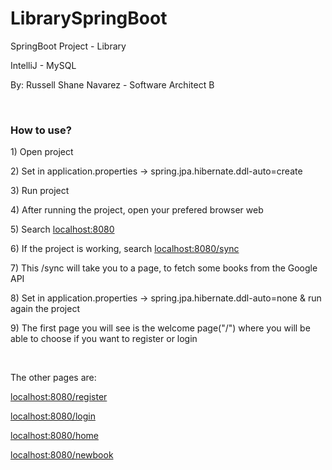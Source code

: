 # LibrarySpringBoot

<p>SpringBoot Project - Library</p>
<p>IntelliJ - MySQL</p>
<p>By: Russell Shane Navarez - Software Architect B</p>
<br>
<h3>How to use?</h1>
<p>1) Open project</p>
<p>2) Set in application.properties -> spring.jpa.hibernate.ddl-auto=create</p>
<p>3) Run project</p>
<p>4) After running the project, open your prefered browser web</p>
<p>5) Search <a href="http://localhost:8080">localhost:8080</a></p>
<p>6) If the project is working, search <a href="http://localhost:8080/sync">localhost:8080/sync</a></p>
<p>7) This /sync will take you to a page, to fetch some books from the Google API</p>
<p>8) Set in application.properties -> spring.jpa.hibernate.ddl-auto=none & run again the project</p>
<p>9) The first page you will see is the welcome page("/") where you will be able to choose if you want to register or login</p>
<br>
<p>The other pages are:</p>
<p><a href="http://localhost:8080/register">localhost:8080/register</a></p>
<p><a href="http://localhost:8080/login">localhost:8080/login</a></p>
<p><a href="http://localhost:8080/home">localhost:8080/home</a></p>
<p><a href="http://localhost:8080/newbook">localhost:8080/newbook</a></p>
